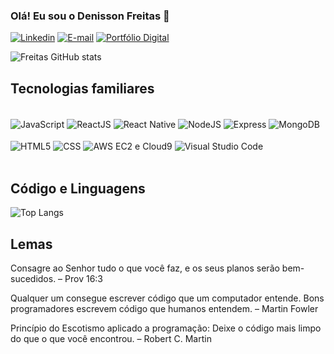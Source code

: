 ### Olá! Eu sou o Denisson Freitas 👋

[![Linkedin](https://img.shields.io/badge/LinkedIn-0077B5?style=for-the-badge&logo=linkedin&logoColor=white)](https://www.linkedin.com/in/denisson-freitas-devufs/)
[![E-mail](https://img.shields.io/badge/Microsoft_Outlook-0078D4?style=for-the-badge&logo=microsoft-outlook&logoColor=white)](mailto:freitasdenis_dev@hotmail.com)
[![Portfólio Digital](https://img.shields.io/website?label=Portif%C3%B3lio%20Digital&style=for-the-badge&url=https://sites.google.com/view/denisson-freitas-portfolio/sobre-mim)](https://sites.google.com/view/denisson-freitas-portfolio/sobre-mim)

![Freitas GitHub stats](https://github-readme-stats.vercel.app/api?username=denisfreitas999&show_icons=true&theme=highcontrast)

## Tecnologias familiares
<div style="display: inline_block"><br/>
  <img align="center" alt="JavaScript" src="https://img.shields.io/badge/JavaScript-F7DF1E?style=for-the-badge&logo=javascript&logoColor=black"/>
   <img align="center" alt="ReactJS" src="https://img.shields.io/badge/React-20232A?style=for-the-badge&logo=react&logoColor=61DAFB"/>
  <img align="center" alt="React Native" src="https://img.shields.io/badge/React_Native-20232A?style=for-the-badge&logo=react&logoColor=61DAFB"/>
   <img align="center" alt="NodeJS" src="https://img.shields.io/badge/Node.js-43853D?style=for-the-badge&logo=node.js&logoColor=white"/>
   <img align="center" alt="Express" src="https://img.shields.io/badge/Express.js-404D59?style=for-the-badge"/>
   <img align="center" alt="MongoDB" src="https://img.shields.io/badge/MongoDB-4EA94B?style=for-the-badge&logo=mongodb&logoColor=white"/>
  <br/>
  <br/>
  <img align="center" alt="HTML5" src="https://img.shields.io/badge/HTML5-E34F26?style=for-the-badge&logo=html5&logoColor=white"/>
  <img align="center" alt="CSS" src="https://img.shields.io/badge/CSS3-1572B6?style=for-the-badge&logo=css3&logoColor=white"/>
  <img align="center" alt="AWS EC2 e Cloud9" src="https://img.shields.io/badge/Amazon_AWS-232F3E?style=for-the-badge&logo=amazon-aws&logoColor=white"/>
  <img align="center" alt="Visual Studio Code" src="https://img.shields.io/badge/Visual_Studio_Code-0078D4?style=for-the-badge&logo=visual%20studio%20code&logoColor=white"/>
</div><br/>

## Código e Linguagens

![Top Langs](https://github-readme-stats.vercel.app/api/top-langs/?username=denisfreitas999&langs_count=8)

## Lemas

Consagre ao Senhor tudo o que você faz, e os seus planos serão bem-sucedidos. – Prov 16:3

Qualquer um consegue escrever código que um computador entende. Bons programadores escrevem código que humanos entendem. – Martin Fowler

Princípio do Escotismo aplicado a programação:  Deixe o código mais limpo do que o que você encontrou. – Robert C. Martin
